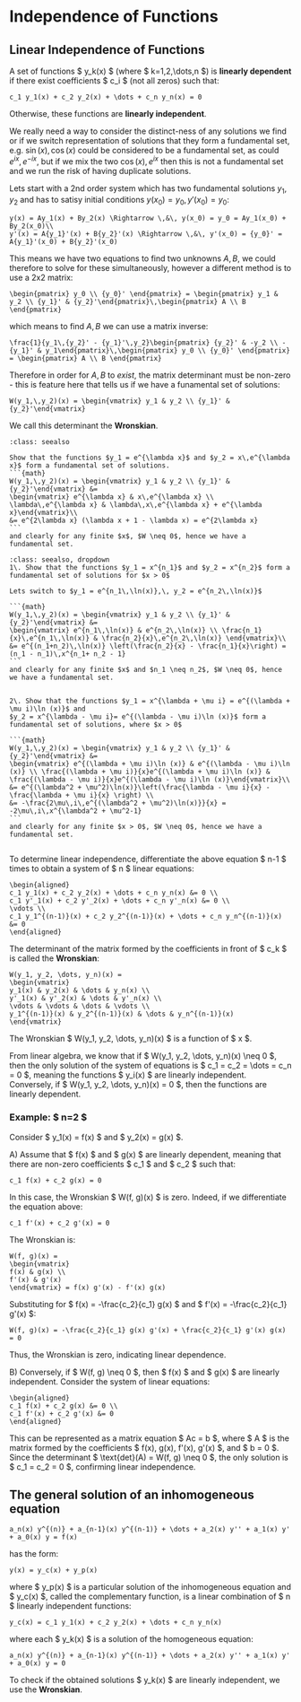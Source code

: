 # Independence of Functions

## Linear Independence of Functions

A set of functions $ y_k(x) $ (where $ k=1,2,\dots,n $) is **linearly dependent** if there exist coefficients $ c_i $ (not all zeros) such that:

```{math}
c_1 y_1(x) + c_2 y_2(x) + \dots + c_n y_n(x) = 0
```

Otherwise, these functions are **linearly independent**.

We really need a way to consider the distinct-ness of any solutions we find or if we switch representation of solutions that they form a fundamental set, e.g. $\sin(x),\, \cos(x)$ could be 
considered to be a fundamental set, as could $e^{ix},\, e^{-ix}$, but if we mix the two $\cos(x),\, e^{ix}$ then this is not a fundamental set and we run the risk of having 
duplicate solutions.  

Lets start with a 2nd order system which has two fundamental solutions $y_1,\, y_2$ and has to satisy initial conditions $y(x_0) = y_0,\, y'(x_0) = y_0$:
```{math}
y(x) = Ay_1(x) + By_2(x) \Rightarrow \,&\, y(x_0) = y_0 = Ay_1(x_0) + By_2(x_0)\\
y'(x) = A{y_1}'(x) + B{y_2}'(x) \Rightarrow \,&\, y'(x_0) = {y_0}' = A{y_1}'(x_0) + B{y_2}'(x_0)
```
This means we have two equations to find two unknowns $A,\,B$, we could therefore to solve for these simultaneously, however a different method is to use a 2x2 matrix:
```{math}
\begin{pmatrix} y_0 \\ {y_0}' \end{pmatrix} = \begin{pmatrix} y_1 & y_2 \\ {y_1}' & {y_2}'\end{pmatrix}\,\begin{pmatrix} A \\ B \end{pmatrix}
```
which means to find $A,\,B$ we can use a matrix inverse:
```{math}
\frac{1}{y_1\,{y_2}' - {y_1}'\,y_2}\begin{pmatrix} {y_2}' & -y_2 \\ -{y_1}' & y_1\end{pmatrix}\,\begin{pmatrix} y_0 \\ {y_0}' \end{pmatrix} = \begin{pmatrix} A \\ B \end{pmatrix}
```
Therefore in order for $A,\,B$ to *exist*, the matrix determinant must be non-zero - this is feature here that tells us if we have a funamental set of solutions:
```{math}
W(y_1,\,y_2)(x) = \begin{vmatrix} y_1 & y_2 \\ {y_1}' & {y_2}'\end{vmatrix}
```
We call this determinant the **Wronskian**.

````{admonition} Worked example
:class: seealso

Show that the functions $y_1 = e^{\lambda x}$ and $y_2 = x\,e^{\lambda x}$ form a fundamental set of solutions.
```{math}
W(y_1,\,y_2)(x) = \begin{vmatrix} y_1 & y_2 \\ {y_1}' & {y_2}'\end{vmatrix} &= 
\begin{vmatrix} e^{\lambda x} & x\,e^{\lambda x} \\ \lambda\,e^{\lambda x} & \lambda\,x\,e^{\lambda x} + e^{\lambda x}\end{vmatrix}\\
&= e^{2\lambda x} (\lambda x + 1 - \lambda x) = e^{2\lambda x} 
```
and clearly for any finite $x$, $W \neq 0$, hence we have a fundamental set.
````

````{admonition} Further worked examples
:class: seealso, dropdown
1\. Show that the functions $y_1 = x^{n_1}$ and $y_2 = x^{n_2}$ form a fundamental set of solutions for $x > 0$

Lets switch to $y_1 = e^{n_1\,\ln(x)},\, y_2 = e^{n_2\,\ln(x)}$

```{math}
W(y_1,\,y_2)(x) = \begin{vmatrix} y_1 & y_2 \\ {y_1}' & {y_2}'\end{vmatrix} &= 
\begin{vmatrix} e^{n_1\,\ln(x)} & e^{n_2\,\ln(x)} \\ \frac{n_1}{x}\,e^{n_1\,\ln(x)} & \frac{n_2}{x}\,e^{n_2\,\ln(x)} \end{vmatrix}\\
&= e^{(n_1+n_2)\,\ln(x)} \left(\frac{n_2}{x} - \frac{n_1}{x}\right) = (n_1 - n_1)\,x^{n_1+ n_2 - 1}
```
and clearly for any finite $x$ and $n_1 \neq n_2$, $W \neq 0$, hence we have a fundamental set.


2\. Show that the functions $y_1 = x^{\lambda + \mu i} = e^{(\lambda + \mu i)\ln (x)}$ and 
$y_2 = x^{\lambda - \mu i}= e^{(\lambda - \mu i)\ln (x)}$ form a fundamental set of solutions, where $x > 0$ 

```{math}
W(y_1,\,y_2)(x) = \begin{vmatrix} y_1 & y_2 \\ {y_1}' & {y_2}'\end{vmatrix} &= 
\begin{vmatrix} e^{(\lambda + \mu i)\ln (x)} & e^{(\lambda - \mu i)\ln (x)} \\ \frac{(\lambda + \mu i)}{x}e^{(\lambda + \mu i)\ln (x)} & \frac{(\lambda - \mu i)}{x}e^{(\lambda - \mu i)\ln (x)}\end{vmatrix}\\
&= e^{(\lambda^2 + \mu^2)\ln(x)}\left(\frac{\lambda - \mu i}{x} - \frac{\lambda + \mu i}{x} \right) \\
&= -\frac{2\mu\,i\,e^{(\lambda^2 + \mu^2)\ln(x)}}{x} = -2\mu\,i\,x^{\lambda^2 + \mu^2-1}
```
and clearly for any finite $x > 0$, $W \neq 0$, hence we have a fundamental set.


````

To determine linear independence, differentiate the above equation $ n-1 $ times to obtain a system of $ n $ linear equations:

```{math}
\begin{aligned}
c_1 y_1(x) + c_2 y_2(x) + \dots + c_n y_n(x) &= 0 \\
c_1 y'_1(x) + c_2 y'_2(x) + \dots + c_n y'_n(x) &= 0 \\
\vdots \\
c_1 y_1^{(n-1)}(x) + c_2 y_2^{(n-1)}(x) + \dots + c_n y_n^{(n-1)}(x) &= 0
\end{aligned}
```

The determinant of the matrix formed by the coefficients in front of $ c_k $ is called the **Wronskian**:

```{math}
W(y_1, y_2, \dots, y_n)(x) = 
\begin{vmatrix}
y_1(x) & y_2(x) & \dots & y_n(x) \\
y'_1(x) & y'_2(x) & \dots & y'_n(x) \\
\vdots & \vdots & \dots & \vdots \\
y_1^{(n-1)}(x) & y_2^{(n-1)}(x) & \dots & y_n^{(n-1)}(x)
\end{vmatrix}
```

The Wronskian $ W(y_1, y_2, \dots, y_n)(x) $ is a function of $ x $.

From linear algebra, we know that if $ W(y_1, y_2, \dots, y_n)(x) \neq 0 $, then the only solution of the system of equations is $ c_1 = c_2 = \dots = c_n = 0 $, meaning the functions $ y_i(x) $ are linearly independent. Conversely, if $ W(y_1, y_2, \dots, y_n)(x) = 0 $, then the functions are linearly dependent.

### Example: $ n=2 $

Consider $ y_1(x) = f(x) $ and $ y_2(x) = g(x) $.

A) Assume that $ f(x) $ and $ g(x) $ are linearly dependent, meaning that there are non-zero coefficients $ c_1 $ and $ c_2 $ such that:

```{math}
c_1 f(x) + c_2 g(x) = 0
```

In this case, the Wronskian $ W(f, g)(x) $ is zero. Indeed, if we differentiate the equation above:

```{math}
c_1 f'(x) + c_2 g'(x) = 0
```

The Wronskian is:

```{math}
W(f, g)(x) = 
\begin{vmatrix}
f(x) & g(x) \\
f'(x) & g'(x)
\end{vmatrix} = f(x) g'(x) - f'(x) g(x)
```

Substituting for $ f(x) = -\frac{c_2}{c_1} g(x) $ and $ f'(x) = -\frac{c_2}{c_1} g'(x) $:

```{math}
W(f, g)(x) = -\frac{c_2}{c_1} g(x) g'(x) + \frac{c_2}{c_1} g'(x) g(x) = 0
```

Thus, the Wronskian is zero, indicating linear dependence.

B) Conversely, if $ W(f, g) \neq 0 $, then $ f(x) $ and $ g(x) $ are linearly independent. Consider the system of linear equations:

```{math}
\begin{aligned}
c_1 f(x) + c_2 g(x) &= 0 \\
c_1 f'(x) + c_2 g'(x) &= 0
\end{aligned}
```

This can be represented as a matrix equation $ Ac = b $, where $ A $ is the matrix formed by the coefficients $ f(x), g(x), f'(x), g'(x) $, and $ b = 0 $. Since the determinant $ \text{det}(A) = W(f, g) \neq 0 $, the only solution is $ c_1 = c_2 = 0 $, confirming linear independence.

## The general solution of an inhomogeneous equation 

```{math}
a_n(x) y^{(n)} + a_{n-1}(x) y^{(n-1)} + \dots + a_2(x) y'' + a_1(x) y' + a_0(x) y = f(x)
```

has the form:

```{math}
y(x) = y_c(x) + y_p(x)
```

where $ y_p(x) $ is a particular solution of the inhomogeneous equation and $ y_c(x) $, called the complementary function, is a linear combination of $ n $ linearly independent functions:

```{math}
y_c(x) = c_1 y_1(x) + c_2 y_2(x) + \dots + c_n y_n(x)
```

where each $ y_k(x) $ is a solution of the homogeneous equation:

```{math}
a_n(x) y^{(n)} + a_{n-1}(x) y^{(n-1)} + \dots + a_2(x) y'' + a_1(x) y' + a_0(x) y = 0
```

To check if the obtained solutions $ y_k(x) $ are linearly independent, we use the **Wronskian**.